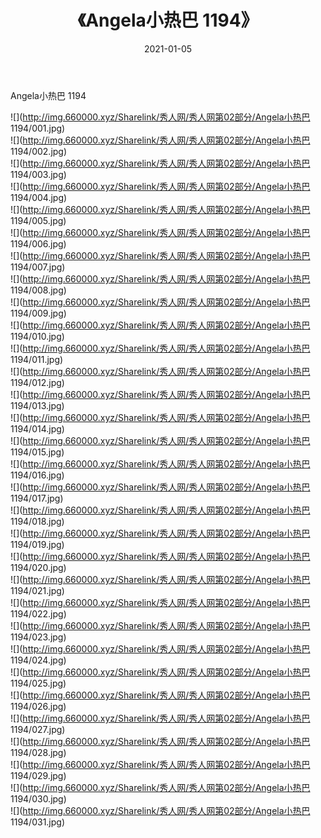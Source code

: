 ﻿---
layout: post
title:  《Angela小热巴 1194》
date:   2021-01-05
img: http://img.660000.xyz/Sharelink/秀人网/秀人网第02部分/Angela小热巴 1194/000.jpg
categories: [美女, 清纯, 唯美]
---

Angela小热巴 1194

  ![](http://img.660000.xyz/Sharelink/秀人网/秀人网第02部分/Angela小热巴 1194/001.jpg) <br> ![](http://img.660000.xyz/Sharelink/秀人网/秀人网第02部分/Angela小热巴 1194/002.jpg) <br> ![](http://img.660000.xyz/Sharelink/秀人网/秀人网第02部分/Angela小热巴 1194/003.jpg) <br> ![](http://img.660000.xyz/Sharelink/秀人网/秀人网第02部分/Angela小热巴 1194/004.jpg) <br> ![](http://img.660000.xyz/Sharelink/秀人网/秀人网第02部分/Angela小热巴 1194/005.jpg) <br> ![](http://img.660000.xyz/Sharelink/秀人网/秀人网第02部分/Angela小热巴 1194/006.jpg) <br> ![](http://img.660000.xyz/Sharelink/秀人网/秀人网第02部分/Angela小热巴 1194/007.jpg) <br> ![](http://img.660000.xyz/Sharelink/秀人网/秀人网第02部分/Angela小热巴 1194/008.jpg) <br> ![](http://img.660000.xyz/Sharelink/秀人网/秀人网第02部分/Angela小热巴 1194/009.jpg) <br> ![](http://img.660000.xyz/Sharelink/秀人网/秀人网第02部分/Angela小热巴 1194/010.jpg) <br> ![](http://img.660000.xyz/Sharelink/秀人网/秀人网第02部分/Angela小热巴 1194/011.jpg) <br> ![](http://img.660000.xyz/Sharelink/秀人网/秀人网第02部分/Angela小热巴 1194/012.jpg) <br> ![](http://img.660000.xyz/Sharelink/秀人网/秀人网第02部分/Angela小热巴 1194/013.jpg) <br> ![](http://img.660000.xyz/Sharelink/秀人网/秀人网第02部分/Angela小热巴 1194/014.jpg) <br> ![](http://img.660000.xyz/Sharelink/秀人网/秀人网第02部分/Angela小热巴 1194/015.jpg) <br> ![](http://img.660000.xyz/Sharelink/秀人网/秀人网第02部分/Angela小热巴 1194/016.jpg) <br> ![](http://img.660000.xyz/Sharelink/秀人网/秀人网第02部分/Angela小热巴 1194/017.jpg) <br> ![](http://img.660000.xyz/Sharelink/秀人网/秀人网第02部分/Angela小热巴 1194/018.jpg) <br> ![](http://img.660000.xyz/Sharelink/秀人网/秀人网第02部分/Angela小热巴 1194/019.jpg) <br> ![](http://img.660000.xyz/Sharelink/秀人网/秀人网第02部分/Angela小热巴 1194/020.jpg) <br> ![](http://img.660000.xyz/Sharelink/秀人网/秀人网第02部分/Angela小热巴 1194/021.jpg) <br> ![](http://img.660000.xyz/Sharelink/秀人网/秀人网第02部分/Angela小热巴 1194/022.jpg) <br> ![](http://img.660000.xyz/Sharelink/秀人网/秀人网第02部分/Angela小热巴 1194/023.jpg) <br> ![](http://img.660000.xyz/Sharelink/秀人网/秀人网第02部分/Angela小热巴 1194/024.jpg) <br> ![](http://img.660000.xyz/Sharelink/秀人网/秀人网第02部分/Angela小热巴 1194/025.jpg) <br> ![](http://img.660000.xyz/Sharelink/秀人网/秀人网第02部分/Angela小热巴 1194/026.jpg) <br> ![](http://img.660000.xyz/Sharelink/秀人网/秀人网第02部分/Angela小热巴 1194/027.jpg) <br> ![](http://img.660000.xyz/Sharelink/秀人网/秀人网第02部分/Angela小热巴 1194/028.jpg) <br> ![](http://img.660000.xyz/Sharelink/秀人网/秀人网第02部分/Angela小热巴 1194/029.jpg) <br> ![](http://img.660000.xyz/Sharelink/秀人网/秀人网第02部分/Angela小热巴 1194/030.jpg) <br> ![](http://img.660000.xyz/Sharelink/秀人网/秀人网第02部分/Angela小热巴 1194/031.jpg) <br>